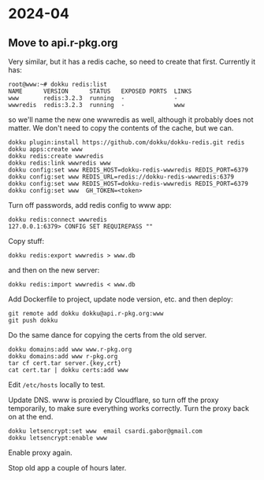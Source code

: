 # 2024-04

## Move to api.r-pkg.org

Very similar, but it has a redis cache, so need to create that first.
Currently it has:
```
root@www:~# dokku redis:list
NAME      VERSION      STATUS   EXPOSED PORTS  LINKS
www       redis:3.2.3  running  -              -
wwwredis  redis:3.2.3  running  -              www
```
so we'll name the new one wwwredis as well, although it probably does not
matter. We don't need to copy the contents of the cache, but we can.

```
dokku plugin:install https://github.com/dokku/dokku-redis.git redis
dokku apps:create www
dokku redis:create wwwredis
dokku redis:link wwwredis www
dokku config:set www REDIS_HOST=dokku-redis-wwwredis REDIS_PORT=6379
dokku config:set www REDIS_URL=redis://dokku-redis-wwwredis:6379
dokku config:set www REDIS_HOST=dokku-redis-wwwredis REDIS_PORT=6379
dokku config:set www  GH_TOKEN=<token>
```

Turn off passwords, add redis config to www app:
```
dokku redis:connect wwwredis
127.0.0.1:6379> CONFIG SET REQUIREPASS ""
```

Copy stuff:
```
dokku redis:export wwwredis > www.db
```
and then on the new server:
```
dokku redis:import wwwredis < www.db
```

Add Dockerfile to project, update node version, etc. and then deploy:
```
git remote add dokku dokku@api.r-pkg.org:www
git push dokku
```

Do the same dance for copying the certs from the old server.

```
dokku domains:add www www.r-pkg.org
dokku domains:add www r-pkg.org
tar cf cert.tar server.{key,crt}
cat cert.tar | dokku certs:add www
```

Edit `/etc/hosts` locally to test.

Update DNS. www is proxied by Cloudflare, so turn off the
proxy temporarily, to make sure everything works correctly.
Turn the proxy back on at the end.

```
dokku letsencrypt:set www  email csardi.gabor@gmail.com
dokku letsencrypt:enable www
```

Enable proxy again.

Stop old app a couple of hours later.

